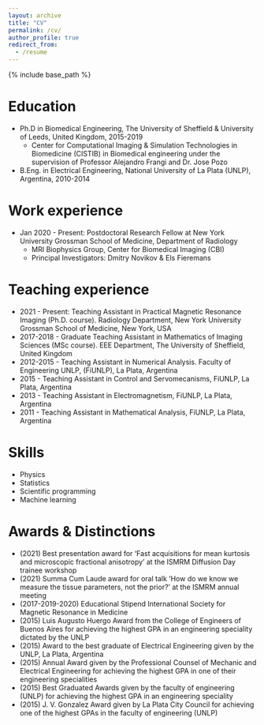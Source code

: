 ```yaml
---
layout: archive
title: "CV"
permalink: /cv/
author_profile: true
redirect_from:
  - /resume
---
```


{% include base_path %}



Education
======
* Ph.D in Biomedical Engineering, The University of Sheffield & University of Leeds, United Kingdom, 2015-2019
  * Center for Computational Imaging & Simulation Technologies in Biomedicine (CISTIB) in Biomedical engineering under the supervision of Professor Alejandro Frangi and Dr. Jose Pozo
* B.Eng. in Electrical Engineering, National University of La Plata (UNLP), Argentina, 2010-2014

Work experience
======
* Jan 2020 - Present: Postdoctoral Research Fellow at New York University Grossman School of Medicine, Department of Radiology
  * MRI Biophysics Group, Center for Biomedical Imaging (CBI)
  * Principal Investigators: Dmitry Novikov & Els Fieremans

Teaching experience
======
* 2021 - Present: Teaching Assistant in Practical Magnetic Resonance Imaging (Ph.D. course). Radiology Department, New York University Grossman School of Medicine, New York, USA
* 2017-2018 - Graduate Teaching Assistant in Mathematics of Imaging Sciences (MSc course). EEE Department, The University of Sheffield, United Kingdom
* 2012-2015 - Teaching Assistant in Numerical Analysis. Faculty of Engineering UNLP, (FiUNLP), La Plata, Argentina
* 2015 - Teaching Assistant in Control and Servomecanisms, FiUNLP, La Plata, Argentina
* 2013 - Teaching Assistant in Electromagnetism, FiUNLP, La Plata, Argentina
* 2011 - Teaching Assistant in Mathematical Analysis, FiUNLP, La Plata, Argentina


Skills
======
* Physics
* Statistics
* Scientific programming
* Machine learning
  
Awards & Distinctions
======
* (2021) Best presentation award for ‘Fast acquisitions for mean kurtosis and microscopic fractional anisotropy’ at the ISMRM Diffusion Day trainee workshop
* (2021) Summa Cum Laude award for oral talk ‘How do we know we measure the tissue parameters, not the prior?’ at the ISMRM annual meeting
* (2017-2019-2020) Educational Stipend International Society for Magnetic Resonance in Medicine
* (2015) Luis Augusto Huergo Award from the College of Engineers of Buenos Aires for achieving the highest GPA in an engineering speciality dictated by the UNLP
* (2015) Award to the best graduate of Electrical Engineering given by the UNLP, La Plata, Argentina
* (2015) Annual Award given by the Professional Counsel of Mechanic and Electrical Engineering for achieving
the highest GPA in one of their engineering specialities
* (2015) Best Graduated Awards given by the faculty of engineering (UNLP) for achieving the highest GPA in an engineering speciality
* (2015) J. V. Gonzalez Award given by La Plata City Council for achieving one of the highest GPAs in the faculty of engineering (UNLP)
